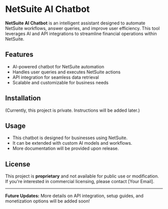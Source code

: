 # NetSuite AI Chatbot

**NetSuite AI Chatbot** is an intelligent assistant designed to automate NetSuite workflows, answer queries, and improve user efficiency. This tool leverages AI and API integrations to streamline financial operations within NetSuite.

## Features
- AI-powered chatbot for NetSuite automation  
- Handles user queries and executes NetSuite actions  
- API integration for seamless data retrieval  
- Scalable and customizable for business needs  

## Installation
(Currently, this project is private. Instructions will be added later.)

## Usage
- This chatbot is designed for businesses using NetSuite.
- It can be extended with custom AI models and workflows.
- More documentation will be provided upon release.

## License
This project is **proprietary** and not available for public use or modification. If you're interested in commercial licensing, please contact [Your Email].

---

**Future Updates:** More details on API integration, setup guides, and monetization options will be added soon!
